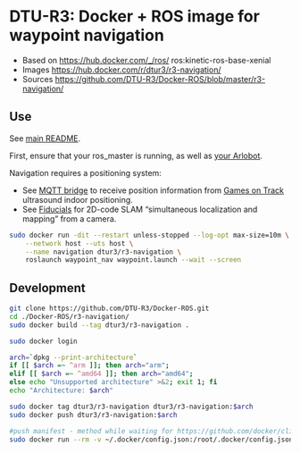 # DTU-R3: Docker + ROS image for waypoint navigation
* Based on https://hub.docker.com/_/ros/ ros:kinetic-ros-base-xenial
* Images https://hub.docker.com/r/dtur3/r3-navigation/
* Sources https://github.com/DTU-R3/Docker-ROS/blob/master/r3-navigation/

## Use
See [main README](../README.md).

First, ensure that your ros_master is running, as well as [your Arlobot](../r3-arlobot/).

Navigation requires a positioning system:
* See [MQTT bridge](../r3-mqtt-bridge/) to receive position information from [Games on Track](http://www.gamesontrack.com/) ultrasound indoor positioning.
* See [Fiducials](../r3-fiducials/) for 2D-code SLAM “simultaneous localization and mapping” from a camera.

```sh
sudo docker run -dit --restart unless-stopped --log-opt max-size=10m \
	--network host --uts host \
	--name navigation dtur3/r3-navigation \
	roslaunch waypoint_nav waypoint.launch --wait --screen
```

## Development

```bash
git clone https://github.com/DTU-R3/Docker-ROS.git
cd ./Docker-ROS/r3-navigation/
sudo docker build --tag dtur3/r3-navigation .

sudo docker login

arch=`dpkg --print-architecture`
if [[ $arch =~ ^arm ]]; then arch="arm";
elif [[ $arch =~ ^amd64 ]]; then arch="amd64";
else echo "Unsupported architecture" >&2; exit 1; fi
echo "Architecture: $arch"

sudo docker tag dtur3/r3-navigation dtur3/r3-navigation:$arch
sudo docker push dtur3/r3-navigation:$arch

#push manifest - method while waiting for https://github.com/docker/cli/pull/138
sudo docker run --rm -v ~/.docker/config.json:/root/.docker/config.json -v $(pwd):/host weshigbee/manifest-tool push from-spec /host/manifest.yaml
```
